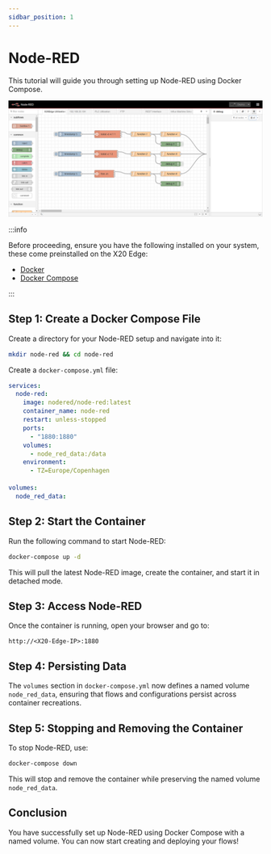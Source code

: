 ```yaml
---
sidbar_position: 1
---
```


# Node-RED

This tutorial will guide you through setting up Node-RED using Docker Compose.

![alt text](node-red.png)

:::info

Before proceeding, ensure you have the following installed on your system, these come preinstalled on the X20 Edge:

- [Docker](https://docs.docker.com/get-docker/)
- [Docker Compose](https://docs.docker.com/compose/install/)

:::

## Step 1: Create a Docker Compose File

Create a directory for your Node-RED setup and navigate into it:

```sh
mkdir node-red && cd node-red
```

Create a `docker-compose.yml` file:

```yaml
services:
  node-red:
    image: nodered/node-red:latest
    container_name: node-red
    restart: unless-stopped
    ports:
      - "1880:1880"
    volumes:
      - node_red_data:/data
    environment:
      - TZ=Europe/Copenhagen

volumes:
  node_red_data:
```

## Step 2: Start the Container

Run the following command to start Node-RED:

```sh
docker-compose up -d
```

This will pull the latest Node-RED image, create the container, and start it in detached mode.

## Step 3: Access Node-RED

Once the container is running, open your browser and go to:

```
http://<X20-Edge-IP>:1880
```

## Step 4: Persisting Data

The `volumes` section in `docker-compose.yml` now defines a named volume `node_red_data`, ensuring that flows and configurations persist across container recreations.

## Step 5: Stopping and Removing the Container

To stop Node-RED, use:

```sh
docker-compose down
```

This will stop and remove the container while preserving the named volume `node_red_data`.

## Conclusion

You have successfully set up Node-RED using Docker Compose with a named volume. You can now start creating and deploying your flows!
